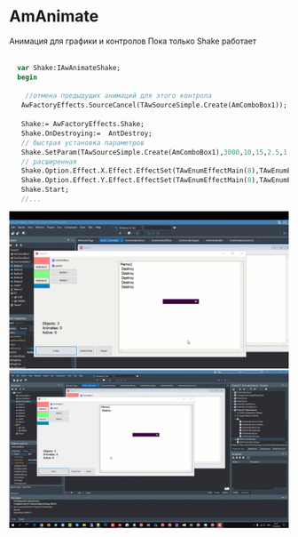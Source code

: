 # AmAnimate
Анимация для графики и контролов 
Пока только Shake работает
```pascal

  var Shake:IAwAnimateShake;
  begin
  
    //отмена предыдущих анимаций для этого контрола
   AwFactoryEffects.SourceCancel(TAwSourceSimple.Create(AmComboBox1));
   
   Shake:= AwFactoryEffects.Shake;
   Shake.OnDestroying:=  AntDestroy;
   // быстрая установка параметров
   Shake.SetParam(TAwSourceSimple.Create(AmComboBox1),3000,10,15,2.5,1.5);
   // расширенная
   Shake.Option.Effect.X.Effect.EffectSet(TAwEnumEffectMain(8),TAwEnumEffectMode(1));
   Shake.Option.Effect.Y.Effect.EffectSet(TAwEnumEffectMain(8),TAwEnumEffectMode(1));
   Shake.Start;
   //...
```
![Preview](/READMEFILES/1.gif "Фото Программы")
![Preview](/READMEFILES/2.gif "Фото Программы")